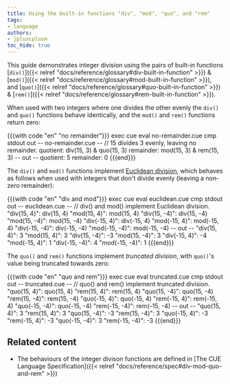 ```yaml
---
title: Using the built-in functions "div", "mod", "quo", and "rem"
tags:
- language
authors:
- jpluscplusm
toc_hide: true
---
```


This guide demonstrates integer division using the pairs of built-in functions
[`div()`]({{< relref "docs/reference/glossary#div-built-in-function" >}}) &
[`mod()`]({{< relref "docs/reference/glossary#mod-built-in-function" >}}),
and
[`quo()`]({{< relref "docs/reference/glossary#quo-built-in-function" >}}) &
[`rem()`]({{< relref "docs/reference/glossary#rem-built-in-function" >}}).

<!--more-->

When used with two integers where one divides the other evenly
the `div()` and `quo()` functions behave identically, and
the `mod()` and `rem()` functions return zero:

{{{with code "en" "no remainder"}}}
exec cue eval no-remainder.cue
cmp stdout out
-- no-remainder.cue --
// 15 divides 3 evenly, leaving no remainder.
quotient:  div(15, 3) & quo(15, 3)
remainder: mod(15, 3) & rem(15, 3)
-- out --
quotient:  5
remainder: 0
{{{end}}}

The `div()` and `mod()` functions implement
[Euclidean division](https://en.wikipedia.org/wiki/Euclidean_division),
which behaves as follows when used with integers that don't divide evenly
(leaving a non-zero remainder):

{{{with code "en" "div and mod"}}}
exec cue eval euclidean.cue
cmp stdout out
-- euclidean.cue --
// div() and mod() implement Euclidean division.
"div(15, 4)":   div(15, 4)
"mod(15, 4)":   mod(15, 4)
"div(15, -4)":  div(15, -4)
"mod(15, -4)":  mod(15, -4)
"div(-15, 4)":  div(-15, 4)
"mod(-15, 4)":  mod(-15, 4)
"div(-15, -4)": div(-15, -4)
"mod(-15, -4)": mod(-15, -4)
-- out --
"div(15, 4)":   3
"mod(15, 4)":   3
"div(15, -4)":  -3
"mod(15, -4)":  3
"div(-15, 4)":  -4
"mod(-15, 4)":  1
"div(-15, -4)": 4
"mod(-15, -4)": 1
{{{end}}}

The `quo()` and `rem()` functions implement *truncated division*,
with `quo()`'s value being truncated towards zero:

{{{with code "en" "quo and rem"}}}
exec cue eval truncated.cue
cmp stdout out
-- truncated.cue --
// quo() and rem() implement truncated division.
"quo(15, 4)":   quo(15, 4)
"rem(15, 4)":   rem(15, 4)
"quo(15, -4)":  quo(15, -4)
"rem(15, -4)":  rem(15, -4)
"quo(-15, 4)":  quo(-15, 4)
"rem(-15, 4)":  rem(-15, 4)
"quo(-15, -4)": quo(-15, -4)
"rem(-15, -4)": rem(-15, -4)
-- out --
"quo(15, 4)":   3
"rem(15, 4)":   3
"quo(15, -4)":  -3
"rem(15, -4)":  3
"quo(-15, 4)":  -3
"rem(-15, 4)":  -3
"quo(-15, -4)": 3
"rem(-15, -4)": -3
{{{end}}}

## Related content

- The behaviours of the integer divison functions are defined in
  [The CUE Language Specification]({{< relref "docs/reference/spec#div-mod-quo-and-rem" >}})
